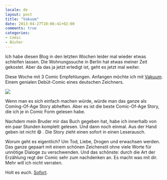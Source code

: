 ```yaml
---
locale: de
layout: post
title: "Vakuum"
date: 2013-04-27T10:06:41+02:00
comments: true
categories:
- Comic
- Bücher
---
```


Ich habe diesen Blog in den letzten Wochen leider mal wieder
etwas schleifen lassen. Die Wohnungssuche in Berlin hat etwas
meiner Zeit gekostet. Aber da das ja jetzt erledigt ist, geht
es jetzt mal weiter.

Diese Woche mit 3 Comic Empfehlungen. Anfangen möchte ich mit
[Vakuum](http://www.amazon.de/gp/product/3943143155/ref=as_li_ss_tl?ie=UTF8&camp=1638&creative=19454&creativeASIN=3943143155&linkCode=as2&tag=wannawork-21).
Einem genialen Debüt-Comic eines deutschen Zeichners.

<a href="http://www.amazon.de/gp/product/3943143155/ref=as_li_ss_il?ie=UTF8&camp=1638&creative=19454&creativeASIN=3943143155&linkCode=as2&tag=wannawork-21"><img border="0" src="http://ws.assoc-amazon.de/widgets/q?_encoding=UTF8&ASIN=3943143155&Format=_SL160_&ID=AsinImage&MarketPlace=DE&ServiceVersion=20070822&WS=1&tag=wannawork-21" ></a>

Wenn man es sich einfach machen würde, würde man das ganze
als Coming-Of-Age Story abheften. Aber es ist die beste
Comic-Of-Age Story, die ich je in Comic Form gelesen habe.

Nachdem mein Bruder mir das Buch gegeben hat, habe ich innerhalb von ein paar
Stunden komplett gelesen. Und dann noch einmal. Aus der Hand geben ist nicht :smile: 
.  Die Story zieht einen sofort in einen Leserausch.

Worum geht es eigentlich? Um Tod, Liebe, Drogen und erwachsen werden.  Das
ganze gepaart mit einem schönen Zeichenstil ohne viele Worte für unnötige
Dialoge zu verschwenden. Und das schönste: durch die Art der Erzählung regt der
Comic sehr zum nachdenken an. Es macht was mit dir. Mehr will ich nicht verraten.

Holt es euch. [Sofort](http://www.amazon.de/gp/product/3943143155/ref=as_li_ss_tl?ie=UTF8&camp=1638&creative=19454&creativeASIN=3943143155&linkCode=as2&tag=wannawork-21).
